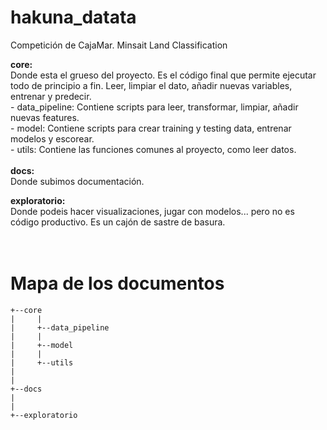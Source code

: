 # hakuna_datata
Competición de CajaMar. Minsait Land Classification


**core:**<br/>
Donde esta el grueso del proyecto. Es el código final que permite ejecutar todo de principio a fin. Leer, limpiar el dato, añadir nuevas variables, entrenar y predecir.<br/>
	- data_pipeline: Contiene scripts para leer, transformar, limpiar, añadir nuevas features.<br/>
	- model: Contiene scripts para crear training y testing data, entrenar modelos y escorear.<br/>
	- utils: Contiene las funciones comunes al proyecto, como leer datos.<br/>
<br/>
**docs:**<br/>
Donde subimos documentación.<br/>

**exploratorio:**<br/>
Donde podeis hacer visualizaciones, jugar con modelos... pero no es código productivo. Es un cajón de sastre de basura.<br/>
<br/>
<br/>
# Mapa de los documentos

	+--core
	|     |
	|     +--data_pipeline
	|     |
	|     +--model
	|     |
	|     +--utils
	|
	|
	+--docs
	|
	|
	+--exploratorio

